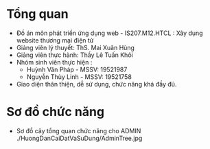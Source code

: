 # Tổng quan
- Đồ án môn phát triển ứng dụng web - IS207.M12.HTCL : Xây dụng website thương mại điện tử
- Giảng viên lý thuyết: ThS. Mai Xuân Hùng
- Giảng viên thực hành: Thầy Lê Tuấn Khôi
- Nhóm sinh viên thực hiện :
    + Huỳnh Văn Pháp - MSSV: 19521987
    + Nguyễn Thùy Linh - MSSV: 19521758
- Giao diện thân thiện, dễ sử dụng, chức năng khá đầy đủ.

# Sơ đồ chức năng
- Sơ đồ cây tổng quan chức năng cho ADMIN
./HuongDanCaiDatVaSuDung/AdminTree.jpg
